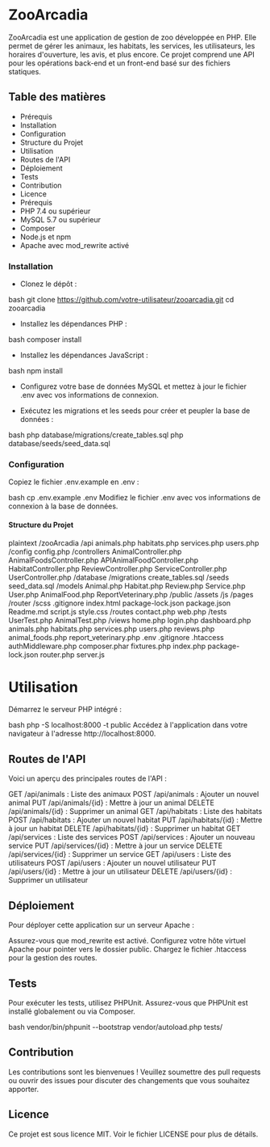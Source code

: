 # ZooArcadia
ZooArcadia est une application de gestion de zoo développée en PHP. Elle permet de gérer les animaux, les habitats, les services, les utilisateurs, les horaires d'ouverture, les avis, et plus encore. Ce projet comprend une API pour les opérations back-end et un front-end basé sur des fichiers statiques.

## Table des matières
- Prérequis
- Installation
- Configuration
- Structure du Projet
- Utilisation
- Routes de l'API
- Déploiement
- Tests
- Contribution
- Licence
- Prérequis
- PHP 7.4 ou supérieur
- MySQL 5.7 ou supérieur
- Composer
- Node.js et npm
- Apache avec mod_rewrite activé
### Installation
- Clonez le dépôt :

bash
git clone https://github.com/votre-utilisateur/zooarcadia.git
cd zooarcadia
- Installez les dépendances PHP :

bash
composer install
- Installez les dépendances JavaScript :

bash
npm install
- Configurez votre base de données MySQL et mettez à jour le fichier .env avec vos informations de connexion.

- Exécutez les migrations et les seeds pour créer et peupler la base de données :

bash
php database/migrations/create_tables.sql
php database/seeds/seed_data.sql
### Configuration
Copiez le fichier .env.example en .env :

bash
cp .env.example .env
Modifiez le fichier .env avec vos informations de connexion à la base de données.

#### Structure du Projet
plaintext
/zooArcadia
    /api
        animals.php
        habitats.php
        services.php
        users.php
    /config
        config.php
    /controllers
        AnimalController.php
        AnimalFoodsController.php
        APIAnimalFoodController.php
        HabitatController.php
        ReviewController.php
        ServiceController.php
        UserController.php
    /database
        /migrations
            create_tables.sql
        /seeds
            seed_data.sql
    /models
        Animal.php
        Habitat.php
        Review.php
        Service.php
        User.php
        AnimalFood.php
        ReportVeterinary.php
    /public
        /assets
        /js
        /pages
        /router
        /scss
        .gitignore
        index.html
        package-lock.json
        package.json
        Readme.md
        script.js
        style.css
    /routes
        contact.php
        web.php
    /tests
        UserTest.php
        AnimalTest.php
    /views
        home.php
        login.php
        dashboard.php
        animals.php
        habitats.php
        services.php
        users.php
        reviews.php
        animal_foods.php
        report_veterinary.php
    .env
    .gitignore
    .htaccess
    authMiddleware.php
    composer.phar
    fixtures.php
    index.php
    package-lock.json
    router.php
    server.js
# Utilisation
Démarrez le serveur PHP intégré :

bash
php -S localhost:8000 -t public
Accédez à l'application dans votre navigateur à l'adresse http://localhost:8000.

## Routes de l'API
Voici un aperçu des principales routes de l'API :

GET /api/animals : Liste des animaux
POST /api/animals : Ajouter un nouvel animal
PUT /api/animals/{id} : Mettre à jour un animal
DELETE /api/animals/{id} : Supprimer un animal
GET /api/habitats : Liste des habitats
POST /api/habitats : Ajouter un nouvel habitat
PUT /api/habitats/{id} : Mettre à jour un habitat
DELETE /api/habitats/{id} : Supprimer un habitat
GET /api/services : Liste des services
POST /api/services : Ajouter un nouveau service
PUT /api/services/{id} : Mettre à jour un service
DELETE /api/services/{id} : Supprimer un service
GET /api/users : Liste des utilisateurs
POST /api/users : Ajouter un nouvel utilisateur
PUT /api/users/{id} : Mettre à jour un utilisateur
DELETE /api/users/{id} : Supprimer un utilisateur
## Déploiement
Pour déployer cette application sur un serveur Apache :

Assurez-vous que mod_rewrite est activé.
Configurez votre hôte virtuel Apache pour pointer vers le dossier public.
Chargez le fichier .htaccess pour la gestion des routes.
## Tests
Pour exécuter les tests, utilisez PHPUnit. Assurez-vous que PHPUnit est installé globalement ou via Composer.

bash
vendor/bin/phpunit --bootstrap vendor/autoload.php tests/
## Contribution
Les contributions sont les bienvenues ! Veuillez soumettre des pull requests ou ouvrir des issues pour discuter des changements que vous souhaitez apporter.

## Licence
Ce projet est sous licence MIT. Voir le fichier LICENSE pour plus de détails.

